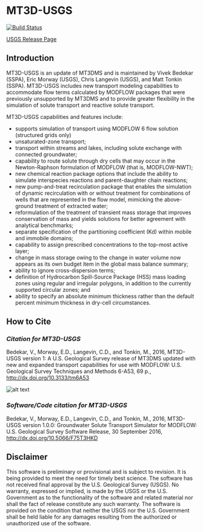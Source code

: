 # MT3D-USGS
[![Build Status](https://travis-ci.org/MODFLOW-USGS/mt3d-usgs.svg?branch=develop)](https://travis-ci.org/MODFLOW-USGS/mt3d-usgs)

[USGS Release Page](https://water.usgs.gov/ogw/mt3d-usgs/)

## Introduction
MT3D-USGS is an update of MT3DMS and is maintained by Vivek Bedekar (SSPA), Eric Morway (USGS), Chris Langevin (USGS), and Matt Tonkin (SSPA).  MT3D-USGS includes new transport modeling capabilities to accommodate flow terms calculated by MODFLOW packages that were previously unsupported by MT3DMS and to provide greater flexibility in the simulation of solute transport and reactive solute transport.

MT3D-USGS capabilities and features include:

* supports simulation of transport using MODFLOW 6 flow solution (structured grids only)
* unsaturated-zone transport;
* transport within streams and lakes, including solute exchange with connected groundwater;
* capability to route solute through dry cells that may occur in the Newton-Raphson formulation of MODFLOW (that is, MODFLOW-NWT);
* new chemical reaction package options that include the ability to simulate interspecies reactions and parent-daughter chain reactions;
* new pump-and-treat recirculation package that enables the simulation of dynamic recirculation with or without treatment for combinations of wells that are represented in the flow model, mimicking the above-ground treatment of extracted water;
* reformulation of the treatment of transient mass storage that improves conservation of mass and yields solutions for better agreement with analytical benchmarks;
* separate specification of the partitioning coefficient (Kd) within mobile and immobile domains;
* capability to assign prescribed concentrations to the top-most active layer;
* change in mass storage owing to the change in water volume now appears as its own budget item in the global mass balance summary;
* ability to ignore cross-dispersion terms;
* definition of Hydrocarbon Spill-Source Package (HSS) mass loading zones using regular and irregular polygons, in addition to the currently supported circular zones; and
* ability to specify an absolute minimum thickness rather than the default percent minimum thickness in dry-cell circumstances.

## How to Cite

### ***Citation for MT3D-USGS***

Bedekar, V., Morway, E.D., Langevin, C.D., and Tonkin, M., 2016, MT3D-USGS version 1: A U.S. Geological Survey release of MT3DMS updated with new and expanded transport capabilities for use with MODFLOW: U.S. Geological Survey Techniques and Methods 6-A53, 69 p., http://dx.doi.org/10.3133/tm6A53

![alt text](https://water.usgs.gov/ogw/mt3d-usgs/images/TM6-A53-cover.jpg "MT3D-USGS user guide")

### ***Software/Code citation for MT3D-USGS***

Bedekar, V., Morway, E.D., Langevin, C.D., and Tonkin, M., 2016, MT3D-USGS version 1.0.0: Groundwater Solute Transport Simulator for MODFLOW: U.S. Geological Survey Software Release, 30 September 2016, http://dx.doi.org/10.5066/F75T3HKD

## Disclaimer

This software is preliminary or provisional and is subject to revision. It is being provided to meet the need for timely best science. The software has not received final approval by the U.S. Geological Survey (USGS). No warranty, expressed or implied, is made by the USGS or the U.S. Government as to the functionality of the software and related material nor shall the fact of release constitute any such warranty. The software is provided on the condition that neither the USGS nor the U.S. Government shall be held liable for any damages resulting from the authorized or unauthorized use of the software.
